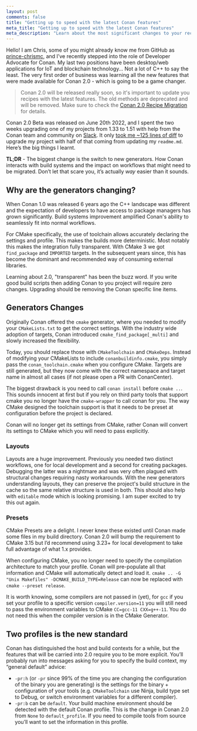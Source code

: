 ```yaml
---
layout: post
comments: false
title: "Getting up to speed with the latest Conan features"
meta_title: "Getting up to speed with the latest Conan features" 
meta_description: "Learn about the most significant changes to your recipes upgrading from 1.30s to 1.50s. Getting Ready for Conan 2.0 starts with using the new Conan 1.x generators"
---
```


<script type="application/ld+json">
{ "@context": "https://schema.org", 
 "@type": "TechArticle",
 "headline": "Getting up to speed with the latest Conan features",
 "alternativeHeadline": "Learn about the important Conan build system integrations",
 "image": "https://docs.conan.io/en/latest/_images/frogarian.png",
 "author": "Christopher McArthur, Conan Developer Advocate", 
 "genre": "C/C++", 
 "keywords": "c c++ package manager conan release", 
 "publisher": {
    "@type": "Organization",
    "name": "Conan.io",
    "logo": {
      "@type": "ImageObject",
      "url": "https://media.jfrog.com/wp-content/uploads/2017/07/20134853/conan-logo-text.svg"
    }
},
 "datePublished": "2022-09-21",
 "description": "Learn about the most significant changes to your recipes upgrading from 1.30s to 1.50s. Getting Ready for Conan 2.0",
 }
</script>

Hello! I am Chris, some of you might already know me from GitHub as [prince-chrismc](http://github.com/prince-chrismc), and I’ve recently stepped into the role of Developer Advocate for Conan. My last two positions have been desktop/web applications for IoT and blockchain technology… Not a lot of C++ to say the least. The very first order of business was learning all the new features that were made available for Conan 2.0 - which is going to be a game changer.

> Conan 2.0 will be released really soon, so it's important to update you recipes with the latest features. The old methods are deprecated and will be removed. Make sure to check the [Conan 2.0 Recipe Migration](https://docs.conan.io/en/latest/migrating_to_2.0/recipes.html) for details.

Conan 2.0 Beta was released on June 20th 2022, and I spent the two weeks upgrading one of my projects from 1.33 to 1.51 with help from the Conan team and community on [Slack](https://cpplang.slack.com/archives/C41CWV9HA). It only [took me ~125 lines of diff](https://github.com/prince-chrismc/user-management/pull/301) to upgrade my project with half of that coming from updating my `readme.md`. Here’s the big things I learnt.

**TL;DR** - The biggest change is the switch to new generators. How Conan interacts with build systems and the impact on workflows that might need to be migrated. Don’t let that scare you, it’s actually _way_ easier than it sounds.

## Why are the generators changing?

When Conan 1.0 was released 6 years ago the C++ landscape was different and the expectation of developers to have access to package managers has grown significantly. Build systems improvement amplified Conan's ability to seamlessly fit into normal workflows.

For CMake specifically, the use of toolchain allows accurately declaring the settings and profile. This makes the builds more deterministic. Most notably this makes the integration fully transparent. With CMake 3 we got `find_package` and `IMPORTED` targets. In the subsequent years since, this has become the dominant and recommended way of consuming external libraries.

Learning about 2.0, "transparent" has been the buzz word. If you write good build scripts then adding Conan to you project will require zero changes. Upgrading should be removing the Conan specific line items.

## Generators Changes

Originally Conan offered the `cmake` generator, where you needed to modify your `CMakeLists.txt` to get the correct settings. With the industry wide adoption of targets, Conan introduced `cmake_find_package[_multi]` and slowly increased the flexibility.

Today, you should replace those with `CMakeToolchain` and `CMakeDeps`. Instead of modifying your CMakeLists to include `conanbuildinfo.cmake`, you simply pass the `conan_toolchain.cmake` when you configure CMake. Targets are still generated, but they now come with the correct namespace and target name in almost all cases (if not please open a PR with ConanCenter).

The biggest drawback is you need to call `conan install` before `cmake ..`. This sounds innocent at first but if you rely on third party tools that support cmake you no longer have the `cmake-wrapper` to call conan for you. The way CMake designed the toolchain support is that it needs to be preset at configuration before the project is declared. 

Conan will no longer get its settings from CMake, rather Conan will convert its settings to CMake which you will need to pass explicitly.

### Layouts

Layouts are a huge improvement. Previously you needed two distinct workflows, one for local development and a second for creating packages. Debugging the latter was a nightmare and was very often plagued with structural changes requiring nasty workarounds. With the new generators understanding layouts, they can preserve the project's build structure in the cache so the same relative structure is used in both. This should also help with `editable` mode which is looking promising. I am super excited to try this out again.

### Presets

CMake Presets are a delight. I never knew these existed until Conan made some files in my build directory. Conan 2.0 will bump the requirement to CMake 3.15 but I’d recommend using 3.23+ for local development to take full advantage of what 1.x provides.

When configuring CMake, you no longer need to specify the compilation architecture to match your profile. Conan will pre-populate all that information and CMake will automatically detect and load it. `cmake .. -G "Unix Makefiles" -DCMAKE_BUILD_TYPE=Release` can now be replaced with `cmake --preset release`.

It is worth knowing, some compilers are not passed in (yet), for `gcc` if you set your profile to a specific version `compiler.version=11` you will still need to pass the environment variables to CMake `CC=gcc-11 CXX=g++-11`. You do not need this when the compiler version is in the CMake Generator.

## Two profiles is the new standard

Conan has distinguished the host and build contexts for a while, but the features that will be carried into 2.0 require you to be more explicit. You’ll probably run into messages asking for you to specify the build context, my “general default” advice:

- `-pr:h` (or `-pr` since 99% of the time you are changing the configuration of the binary you are generating) is the settings for the binary + configuration of your tools (e.g. `CMakeToolchain` use Ninja, build type set to Debug, or switch environment variables for a different compiler). 
- `-pr:b` can be `default`. Your build machine environment should be detected with the default Conan profile. This is the change in Conan 2.0 from `None` to `default_profile`. If you need to compile tools from source you’ll want to set the information in this profile.
